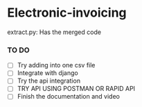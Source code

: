 # Electronic-invoicing
extract.py: Has the merged code 
### TO DO
- [ ] Try adding into one csv file
- [ ] Integrate with django
- [ ] Try the api integration
- [ ] TRY API USING POSTMAN OR RAPID API
- [ ] Finish the documentation and video
